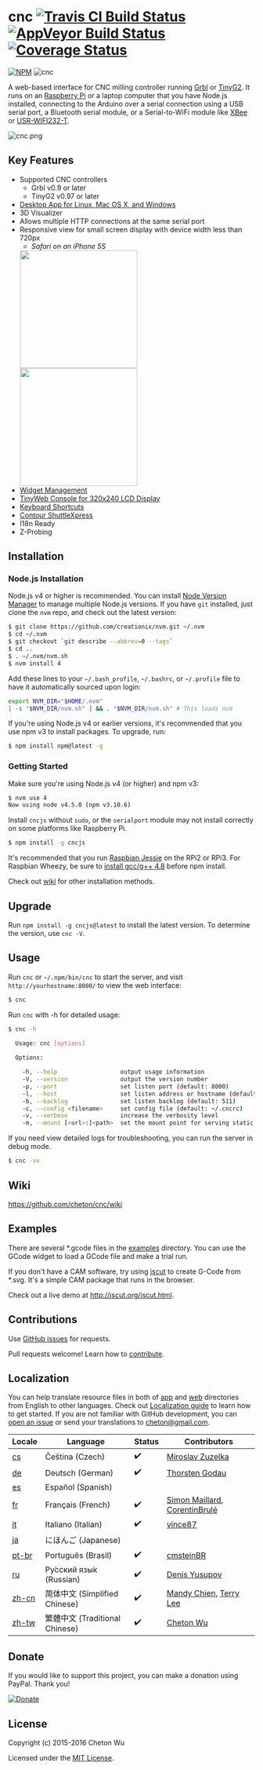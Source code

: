 # cnc [![Travis CI Build Status](https://travis-ci.org/cheton/cnc.svg)](https://travis-ci.org/cheton/cnc) [![AppVeyor Build Status](https://ci.appveyor.com/api/projects/status/bf64c0brafpp4ucg?svg=true)](https://ci.appveyor.com/project/cheton/cnc) [![Coverage Status](https://coveralls.io/repos/github/cheton/cnc/badge.svg?branch=master)](https://coveralls.io/github/cheton/cnc?branch=master)

[![NPM](https://nodei.co/npm/cncjs.png?downloads=true&stars=true)](https://www.npmjs.com/package/cncjs)
![cnc](https://raw.githubusercontent.com/cheton/cnc/master/media/banner.png)

A web-based interface for CNC milling controller running [Grbl](https://github.com/grbl/grbl) or [TinyG2](https://github.com/synthetos/g2). It runs on an [Raspberry Pi](https://www.raspberrypi.org/) or a laptop computer that you have Node.js installed, connecting to the Arduino over a serial connection using a USB serial port, a Bluetooth serial module, or a  Serial-to-WiFi module like [XBee](https://www.arduino.cc/en/Guide/ArduinoWirelessShieldS2) or [USR-WIFI232-T](https://gist.github.com/ajfisher/1fdbcbbf96b7f2ba73cd).

![cnc.png](https://raw.githubusercontent.com/cheton/cnc/master/media/cnc.png)


## Key Features
* Supported CNC controllers
  * Grbl v0.9 or later
  * TinyG2 v0.97 or later
* [Desktop App for Linux, Mac OS X, and Windows](https://github.com/cheton/cnc/wiki/Desktop-App)
* 3D Visualizer
* Allows multiple HTTP connections at the same serial port
* Responsive view for small screen display with device width less than 720px
  - <i>Safari on an iPhone 5S</i><br>
  <img src="https://cloud.githubusercontent.com/assets/447801/15633749/b817cd4a-25e7-11e6-9beb-600c65ea1324.PNG" width="240" />
  <img src="https://cloud.githubusercontent.com/assets/447801/15633750/b819b5f6-25e7-11e6-8bfe-d3e6247e443b.PNG" width="240" />
* [Widget Management](https://github.com/cheton/cnc/wiki/User-Guide#widget-management)
* [TinyWeb Console for 320x240 LCD Display](https://github.com/cheton/cnc/wiki/User-Guide#tinyweb-console-for-320x240-lcd-display)
* [Keyboard Shortcuts](https://github.com/cheton/cnc/wiki/User-Guide#keyboard-shortcuts)
* [Contour ShuttleXpress](https://github.com/cheton/cnc/wiki/User-Guide#contour-shuttlexpress)
* I18n Ready
* Z-Probing

## Installation

### Node.js Installation

Node.js v4 or higher is recommended. You can install [Node Version Manager](https://github.com/creationix/nvm) to manage multiple Node.js versions. If you have `git` installed, just clone the `nvm` repo, and check out the latest version:
```bash
$ git clone https://github.com/creationix/nvm.git ~/.nvm
$ cd ~/.nvm
$ git checkout `git describe --abbrev=0 --tags`
$ cd ..
$ . ~/.nvm/nvm.sh
$ nvm install 4
```

Add these lines to your `~/.bash_profile`, `~/.bashrc`, or `~/.profile` file to have it automatically sourced upon login: 
```bash
export NVM_DIR="$HOME/.nvm"
[ -s "$NVM_DIR/nvm.sh" ] && . "$NVM_DIR/nvm.sh" # This loads nvm
```

If you're using Node.js v4 or earlier versions, it's recommended that you use npm v3 to install packages. To upgrade, run:
```bash
$ npm install npm@latest -g
```

### Getting Started

Make sure you're using Node.js v4 (or higher) and npm v3:
```bash
$ nvm use 4
Now using node v4.5.0 (npm v3.10.6)
```

Install `cncjs` without `sudo`, or the `serialport` module may not install correctly on some platforms like Raspberry Pi.
```bash
$ npm install -g cncjs
```

It's recommended that you run [Raspbian Jessie](https://www.raspberrypi.org/downloads/raspbian/) on the RPi2 or RPi3. For Raspbian Wheezy, be sure to [install gcc/g++ 4.8](https://somewideopenspace.wordpress.com/2014/02/28/gcc-4-8-on-raspberry-pi-wheezy/) before npm install.

Check out [wiki](https://github.com/cheton/cnc/wiki/Installation) for other installation methods.

## Upgrade
Run `npm install -g cncjs@latest` to install the latest version. To determine the version, use `cnc -V`.

## Usage
Run `cnc` or `~/.npm/bin/cnc` to start the server, and visit `http://yourhostname:8000/` to view the web interface:
```bash
$ cnc
```

Run `cnc` with -h for detailed usage:
```bash
$ cnc -h

  Usage: cnc [options]
  
  Options:

    -h, --help                  output usage information
    -V, --version               output the version number
    -p, --port                  set listen port (default: 8000)
    -l, --host                  set listen address or hostname (default: 0.0.0.0)
    -b, --backlog               set listen backlog (default: 511)
    -c, --config <filename>     set config file (default: ~/.cncrc)
    -v, --verbose               increase the verbosity level
    -m, --mount [<url>:]<path>  set the mount point for serving static files (default: /static:static)
```

If you need view detailed logs for troubleshooting, you can run the server in debug mode.
```bash
$ cnc -vv
```

## Wiki
https://github.com/cheton/cnc/wiki

## Examples
There are several *.gcode files in the [examples](https://github.com/cheton/cnc/tree/master/examples) directory. You can use the GCode widget to load a GCode file and make a trial run.

If you don't have a CAM software, try using [jscut](http://jscut.org/) to create G-Code from *.svg. It's a simple CAM package that runs in the browser.

Check out a live demo at http://jscut.org/jscut.html.

## Contributions

Use [GitHub issues](https://github.com/cheton/cnc/issues) for requests.

Pull requests welcome! Learn how to [contribute](CONTRIBUTING.md).

## Localization

You can help translate resource files in both of [app](https://github.com/cheton/cnc/tree/master/src/app/i18n) and [web](https://github.com/cheton/cnc/tree/master/src/web/i18n) directories from English to other languages. Check out [Localization guide](https://github.com/cheton/cnc/blob/master/CONTRIBUTING.md#localization) to learn how to get started. If you are not familiar with GitHub development, you can [open an issue](https://github.com/cheton/cnc/issues) or send your translations to cheton@gmail.com.

Locale | Language | Status | Contributors 
------ | -------- | ------ | ------------
[cs](https://github.com/cheton/cnc/tree/master/src/web/i18n/cs) | Čeština (Czech) | :heavy_check_mark: | [Miroslav Zuzelka](https://github.com/dronecz)
[de](https://github.com/cheton/cnc/tree/master/src/web/i18n/de) | Deutsch (German) | :heavy_check_mark: | [Thorsten Godau](https://github.com/dl9sec)
[es](https://github.com/cheton/cnc/tree/master/src/web/i18n/es) | Español (Spanish) | |
[fr](https://github.com/cheton/cnc/tree/master/src/web/i18n/fr) | Français (French) | :heavy_check_mark: | [Simon Maillard](https://github.com/maisim), [CorentinBrulé](https://github.com/CorentinBrule)
[it](https://github.com/cheton/cnc/tree/master/src/web/i18n/it) | Italiano (Italian) | :heavy_check_mark: | [vince87](https://github.com/vince87)
[ja](https://github.com/cheton/cnc/tree/master/src/web/i18n/ja) | にほんご (Japanese) | |
[pt-br](https://github.com/cheton/cnc/tree/master/src/web/i18n/pt-br) | Português (Brasil) | :heavy_check_mark: | [cmsteinBR](https://github.com/cmsteinBR)
[ru](https://github.com/cheton/cnc/tree/master/src/web/i18n/ru) | Ру́сский язы́к (Russian) | :heavy_check_mark: | [Denis Yusupov](https://github.com/minithc)
[zh-cn](https://github.com/cheton/cnc/tree/master/src/web/i18n/zh-cn) | 简体中文 (Simplified Chinese) | :heavy_check_mark: | [Mandy Chien](https://github.com/MandyChien), [Terry Lee](https://github.com/TerryShampoo)
[zh-tw](https://github.com/cheton/cnc/tree/master/src/web/i18n/zh-tw) | 繁體中文 (Traditional Chinese) | :heavy_check_mark: | [Cheton Wu](https://github.com/cheton)

## Donate

If you would like to support this project, you can make a donation using PayPal. Thank you!

[![Donate](https://www.paypalobjects.com/en_US/i/btn/btn_donateCC_LG.gif)](https://www.paypal.com/cgi-bin/webscr?cmd=_s-xclick&hosted_button_id=38CYN33CWPBR2)

## License

Copyright (c) 2015-2016 Cheton Wu

Licensed under the [MIT License](https://raw.githubusercontent.com/cheton/cnc/master/LICENSE).
